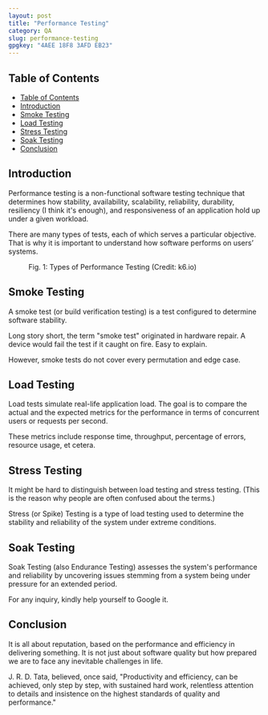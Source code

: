 ```yaml
---
layout: post
title: "Performance Testing"
category: QA
slug: performance-testing
gpgkey: "4AEE 18F8 3AFD EB23"
---
```


## Table of Contents

- [Table of Contents](#table-of-contents)
- [Introduction](#introduction)
- [Smoke Testing](#smoke-testing)
- [Load Testing](#load-testing)
- [Stress Testing](#stress-testing)
- [Soak Testing](#soak-testing)
- [Conclusion](#conclusion)

## Introduction

Performance testing is a non-functional software testing technique that determines how stability, availability, scalability, reliability, durability, resiliency (I think it's enough), and responsiveness of an application hold up under a given workload.

There are many types of tests, each of which serves a particular objective. That is why it is important to understand how software performs on users’ systems.

<figure><amp-img alt="Types of Performance Testing" src="/img/performance-testing.webp" width="1660" height="764" layout="responsive"
></amp-img><figcaption>Fig. 1: Types of Performance Testing (Credit: k6.io)</figcaption></figure>

## Smoke Testing

A smoke test (or build verification testing) is a test configured to determine software stability.

Long story short, the term "smoke test" originated in hardware repair. A device would fail the test if it caught on fire. Easy to explain.

However, smoke tests do not cover every permutation and edge case.

## Load Testing

Load tests simulate real-life application load. The goal is to compare the actual and the expected metrics for the performance in terms of concurrent users or requests per second.

These metrics include response time, throughput, percentage of errors, resource usage, et cetera.

## Stress Testing

It might be hard to distinguish between load testing and stress testing. (This is the reason why people are often confused about the terms.)

Stress (or Spike) Testing is a type of load testing used to determine the stability and reliability of the system under extreme conditions.

## Soak Testing

Soak Testing (also Endurance Testing) assesses the system's performance and reliability by uncovering issues stemming from a system being under pressure for an extended period.

For any inquiry, kindly help yourself to Google it.

## Conclusion

It is all about reputation, based on the performance and efficiency in delivering something. It is not just about software quality but how prepared we are to face any inevitable challenges in life.

J. R. D. Tata, believed, once said, "Productivity and efficiency, can be achieved, only step by step, with sustained hard work, relentless attention to details and insistence on the highest standards of quality and performance."
